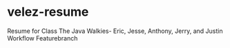 # velez-resume
Resume for Class
The Java Walkies- Eric, Jesse, Anthony, Jerry, and Justin
Workflow Featurebranch
